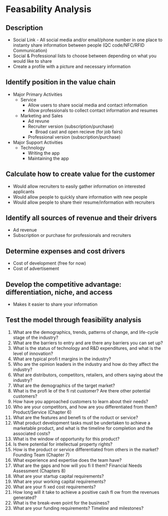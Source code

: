 # Feasability Analysis
## Description
- Social Link - All social media and/or email/phone number in one place to instanty share information between people (QC code/NFC/RFID Communication)
- Social & Professional lists to choose between depending on what you would like to share
- Create a profile with a picture and necessary information

## Identify position in the value chain
- Major Primary Activities
  - Service
    - Allow users to share social media and contact information
    - Allow professionals to collect contact information and resumes
  - Marketing and Sales
    - Ad revune
    - Recruiter version (subscription/purchase)
      - Broad cast and open recieve (for job fairs)
    - Professional version (subscription/purchase)
- Major Support Activities
  - Technology
    - Writing the app
    - Maintaining the app 
    
## Calculate how to create value for the customer
- Would allow recruiters to easily gather information on interested applicants
- Would allow people to quickly share information with new people
- Would allow people to share their resume/information with recruiters

## Identify all sources of revenue and their drivers
- Ad revenue
- Subscription or purchase for professionals and recruiters

## Determine expenses and cost drivers
- Cost of development (free for now)
- Cost of advertisement

## Develop the competitive advantage: differentiation, niche, and access
- Makes it easier to share your information

## Test the model through feasibility analysis
1. What are the demographics, trends, patterns of change, and life-cycle stage of the industry?
2. What are the barriers to entry and are there any barriers you can set up?
3. What is the status of technology and R&amp;D expenditures, and what is the level of innovation?
4. What are typical profi t margins in the industry?
5. Who are the opinion leaders in the industry and how do they affect the industry?
6. What are distributors, competitors, retailers, and others saying about the industry?
7. What are the demographics of the target market?
8. What is the profi le of the fi rst customer? Are there other potential customers?
9. How have you approached customers to learn about their needs? 
10. Who are your competitors, and how are you differentiated from them? Product/Service (Chapter 6) 
11. What are the features and benefi ts of the roduct or service?
12. What product development tasks must be undertaken to achieve a marketable product, and what is the timeline for completion and the associated costs?
13. What is the window of opportunity for this product?
14. Is there potential for intellectual property rights?
15. How is the product or service differentiated from others in the market? Founding Team (Chapter 7) 
16. What experience and expertise does the team have?
17. What are the gaps and how will you fi ll them? Financial Needs Assessment (Chapters 8) 
18. What are your startup capital requirements?
19. What are your working capital requirements?
20. What are your fi xed cost requirements?
21. How long will it take to achieve a positive cash fl ow from the revenues generated?
22. What is the break-even point for the business?
23. What are your funding requirements? Timeline and milestones?
